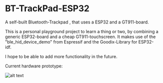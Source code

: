 # BT-TrackPad-ESP32
A self-built Bluetooth-Trackpad , that uses a ESP32 and a GT911-board.  
 
  
  
This is a personal playground project to learn a thing or two, by combining a generic ESP32-board and a cheap GT911-touchscreen. 
It makes use of the "ble_hid_device_demo" from Espressif and the Goodix-Library for ESP32-idf.  
  
  
I hope to be able to add more functionality in the future.  
  
  
  
  
Current hardware prototype:

![alt text](http://url/to/img.png)




